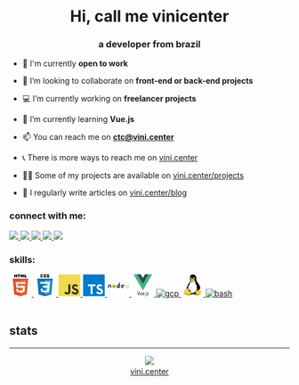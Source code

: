<h1 align="center">Hi, call me vinicenter</h1>
<h3 align="center">a developer from brazil</h3>

- 🙂 I'm currently **open to work**

- 👯 I’m looking to collaborate on **front-end or back-end projects**

- 💻 I’m currently working on **freelancer projects**

- 🌱 I’m currently learning **Vue.js**

- 📫 You can reach me on **ctc@vini.center**

- 📞 There is more ways to reach me on <a href="https://vini.center" target="_blank">vini.center</a>

- 👨‍💻 Some of my projects are available on <a href="https://vini.center/projects" target="_blank">vini.center/projects</a>

- 📝 I regularly write articles on <a href="https://vini.center/blog" target="_blank">vini.center/blog</a>

<h3 align="left">connect with me:</h3>
<div align="left">
	<a href="https://www.linkedin.com/in/vinicenter/" target="_blank">
		<img src="https://img.shields.io/badge/LinkedIn-9645F4?style=for-the-badge&logo=linkedin&logoColor=white" target="_blank">
	</a>
	<a href="https://instagram.com/vinicenter" target="_blank">
		<img src="https://img.shields.io/badge/Instagram-9645F4?style=for-the-badge&logo=instagram&logoColor=white" target="_blank">
	</a>
	<a href="https://vinicenter.medium.com" target="_blank">
		<img src="https://img.shields.io/badge/Medium-9645F4?style=for-the-badge&logo=medium&logoColor=white" target="_blank">
	</a>
	<a href="https://twitter.com/vinicenter" target="_blank">
		<img src="https://img.shields.io/badge/Twitter-9645F4?style=for-the-badge&logo=twitter&logoColor=white" target="_blank">
	</a>
	<a href="https://t.me/vinicenter" target="_blank">
		<img src="https://img.shields.io/badge/Telegram-9645F4?style=for-the-badge&logo=telegram&logoColor=white" target="_blank">
	</a>
</div>

<h3 align="left">skills:</h3>
<div align="left">
	<a href="https://www.w3.org/html/" target="_blank" rel="noreferrer">
		<img src="https://raw.githubusercontent.com/devicons/devicon/master/icons/html5/html5-original-wordmark.svg" alt="html5" width="40" height="40"/>
	</a>
	<a href="https://www.w3schools.com/css/" target="_blank" rel="noreferrer">
		<img src="https://raw.githubusercontent.com/devicons/devicon/master/icons/css3/css3-original-wordmark.svg" alt="css3" width="40" height="40"/>
	</a>
	<a href="https://developer.mozilla.org/en-US/docs/Web/JavaScript" target="_blank" rel="noreferrer">
		<img src="https://raw.githubusercontent.com/devicons/devicon/master/icons/javascript/javascript-original.svg" alt="javascript" width="40" height="40"/>
	</a>
	<a href="https://www.typescriptlang.org/" target="_blank" rel="noreferrer">
		<img src="https://raw.githubusercontent.com/devicons/devicon/master/icons/typescript/typescript-original.svg" alt="typescript" width="40" height="40"/>
	</a>
	<a href="https://nodejs.org" target="_blank" rel="noreferrer">
		<img src="https://raw.githubusercontent.com/devicons/devicon/master/icons/nodejs/nodejs-original-wordmark.svg" alt="nodejs" width="40" height="40"/>
	</a>
	<a href="https://vuejs.org/" target="_blank" rel="noreferrer">
		<img src="https://raw.githubusercontent.com/devicons/devicon/master/icons/vuejs/vuejs-original-wordmark.svg" alt="vuejs" width="40" height="40"/>
	</a> 
	<a href="https://cloud.google.com" target="_blank" rel="noreferrer">
		<img src="https://www.vectorlogo.zone/logos/google_cloud/google_cloud-icon.svg" alt="gcp" width="40" height="40"/>
	</a>
	<a href="https://www.linux.org/" target="_blank" rel="noreferrer">
		<img src="https://raw.githubusercontent.com/devicons/devicon/master/icons/linux/linux-original.svg" alt="linux" width="40" height="40"/>
	</a>
	<a href="https://www.gnu.org/software/bash/" target="_blank" rel="noreferrer">
		<img src="https://www.vectorlogo.zone/logos/gnu_bash/gnu_bash-icon.svg" alt="bash" width="40" height="40"/>
	</a>
</div>

<br>
<h2 align="left">stats</h2>
<hr/>

<div align="center">
	<a href="https://github.com/vinicenter">
		<img height="180em" src="https://github-readme-stats.vercel.app/api?username=vinicenter&show_icons=true&theme=midnight-purple&include_all_commits=true&count_private=true"/>
	</a>
</div>

<div align="center">
	<a href="https://vini.center" target="_blank">
		vini.center
	</a>
</div>
